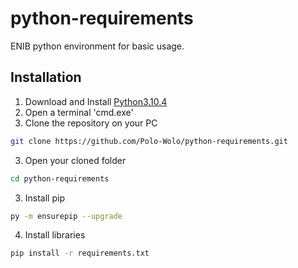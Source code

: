 # python-requirements
ENIB python environment for basic usage.

## Installation
1. Download and Install [Python3.10.4](https://www.python.org/ftp/python/3.10.4/python-3.10.4-amd64.exe)
2. Open a terminal 'cmd.exe'
3. Clone the repository on your PC
```bash
git clone https://github.com/Polo-Wolo/python-requirements.git
```
3. Open your cloned folder
```bash
cd python-requirements
```
3. Install pip
```bash
py -m ensurepip --upgrade
```
4. Install libraries
```bash
pip install -r requirements.txt
```
